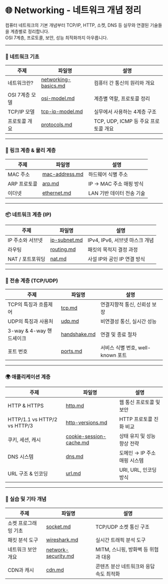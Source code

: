 # 🌐 Networking - 네트워크 개념 정리

컴퓨터 네트워크의 기본 개념부터 TCP/IP, HTTP, 소켓, DNS 등 실무와 연결된 기술들을 계층별로 정리합니다.  
OSI 7계층, 프로토콜, 보안, 성능 최적화까지 아우릅니다.

---

### 🧱 네트워크 기초
| 주제 | 파일명 | 설명 |
|------|--------|------|
| 네트워크란? | [networking-basics.md](./networking-basics.md) | 컴퓨터 간 통신의 원리와 개요 |
| OSI 7계층 모델 | [osi-model.md](./osi-model.md) | 계층별 역할, 프로토콜 정리 |
| TCP/IP 모델 | [tcp-ip-model.md](./tcp-ip-model.md) | 실무에서 사용하는 4계층 구조 |
| 프로토콜 개요 | [protocols.md](./protocols.md) | TCP, UDP, ICMP 등 주요 프로토콜 개요 |

---

### 🔗 링크 계층 & 물리 계층
| 주제 | 파일명 | 설명 |
|------|--------|------|
| MAC 주소 | [mac-address.md](./mac-address.md) | 하드웨어 식별 주소 |
| ARP 프로토콜 | [arp.md](./arp.md) | IP → MAC 주소 매핑 방식 |
| 이더넷 | [ethernet.md](./ethernet.md) | LAN 기반 데이터 전송 기술 |

---

### 📦 네트워크 계층 (IP)
| 주제 | 파일명 | 설명 |
|------|--------|------|
| IP 주소와 서브넷 | [ip-subnet.md](./ip-subnet.md) | IPv4, IPv6, 서브넷 마스크 개념 |
| 라우팅 | [routing.md](./routing.md) | 패킷의 목적지 결정 과정 |
| NAT / 포트포워딩 | [nat.md](./nat.md) | 사설 IP와 공인 IP 연결 방식 |

---

### 🧭 전송 계층 (TCP/UDP)
| 주제 | 파일명 | 설명 |
|------|--------|------|
| TCP의 특징과 흐름제어 | [tcp.md](./tcp.md) | 연결지향적 통신, 신뢰성 보장 |
| UDP의 특징과 사용처 | [udp.md](./udp.md) | 비연결성 통신, 실시간 성능 |
| 3-way & 4-way 핸드셰이크 | [handshake.md](./handshake.md) | 연결 및 종료 절차 |
| 포트 번호 | [ports.md](./ports.md) | 서비스 식별 번호, well-known 포트 |

---

### 🌍 애플리케이션 계층
| 주제 | 파일명 | 설명 |
|------|--------|------|
| HTTP & HTTPS | [http.md](./http.md) | 웹 통신 프로토콜 및 보안 |
| HTTP/1.1 vs HTTP/2 vs HTTP/3 | [http-versions.md](./http-versions.md) | HTTP 프로토콜 진화 비교 |
| 쿠키, 세션, 캐시 | [cookie-session-cache.md](./cookie-session-cache.md) | 상태 유지 및 성능 향상 전략 |
| DNS 시스템 | [dns.md](./dns.md) | 도메인 → IP 주소 매핑 시스템 |
| URL 구조 & 인코딩 | [url.md](./url.md) | URI, URL, 인코딩 방식 |

---

### 🧪 실습 및 기타 개념
| 주제 | 파일명 | 설명 |
|------|--------|------|
| 소켓 프로그래밍 기초 | [socket.md](./socket.md) | TCP/UDP 소켓 통신 구조 |
| 패킷 분석 도구 | [wireshark.md](./wireshark.md) | 실시간 트래픽 분석 도구 |
| 네트워크 보안 개요 | [network-security.md](./network-security.md) | MITM, 스니핑, 방화벽 등 위협과 대응 |
| CDN과 캐시 | [cdn.md](./cdn.md) | 콘텐츠 분산 네트워크와 응답 속도 최적화 |

